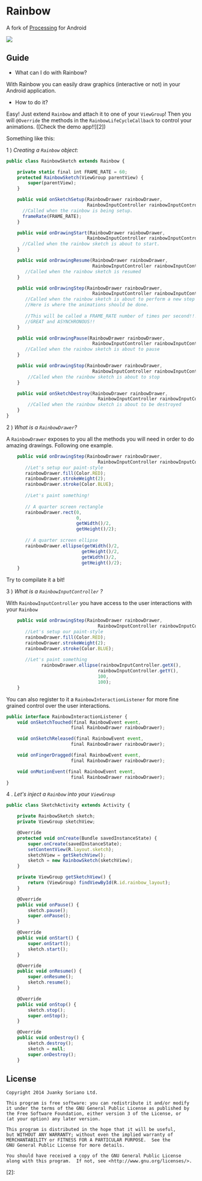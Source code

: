 Rainbow
=======

A fork of [Processing][1] for Android 

![](http://s23.postimg.org/v33qh59mj/rainbow.png)


Guide
------------

* What can I do with Rainbow? 

With Rainbow you can easily draw graphics (interactive or not) in your Android application.

* How to do it?

Easy! Just extend `Rainbow` and attach it to one of your `ViewGroup`! Then you will `@Override` the methods in the `RainbowLifeCycleCallback` to control your animations. ([Check the demo app!!][2])

Something like this:

1 ) _Creating a `Rainbow` object_:

```js
public class RainbowSketch extends Rainbow {

    private static final int FRAME_RATE = 60;
    protected RainbowSketch(ViewGroup parentView) {
        super(parentView);
    }

    public void onSketchSetup(RainbowDrawer rainbowDrawer, 
                              RainbowInputController rainbowInputController) {
      //Called when the rainbow is being setup.
      frameRate(FRAME_RATE);
    }

    public void onDrawingStart(RainbowDrawer rainbowDrawer, 
                              RainbowInputController rainbowInputController) {
      //Called when the rainbow sketch is about to start.
    }

    public void onDrawingResume(RainbowDrawer rainbowDrawer,
                                RainbowInputController rainbowInputController) {
       //Called when the rainbow sketch is resumed
    }

    public void onDrawingStep(RainbowDrawer rainbowDrawer,
                                RainbowInputController rainbowInputController) {
       //Called when the rainbow sketch is about to perform a new step
       //Here is where the animations should be done.
       
       //This will be called a FRAME_RATE number of times per second!!! 
       //GREAT and ASYNCHRONOUS!!
    }

    public void onDrawingPause(RainbowDrawer rainbowDrawer,
                                RainbowInputController rainbowInputController) {
       //Called when the rainbow sketch is about to pause
    }

    public void onDrawingStop(RainbowDrawer rainbowDrawer,
                                RainbowInputController rainbowInputController) {
        //Called when the rainbow sketch is about to stop
    }

    public void onSketchDestroy(RainbowDrawer rainbowDrawer,
                                  RainbowInputController rainbowInputController) {
        //Called when the rainbow sketch is about to be destroyed
    }
}
```

2 ) _What is a `RainbowDrawer`?_ 

A `RainbowDrawer` exposes to you all the methods you will need in order to do amazing drawings. Following one example.

```js
    public void onDrawingStep(RainbowDrawer rainbowDrawer,
                                  RainbowInputController rainbowInputController) {
       //Let's setup our paint-style
       rainbowDrawer.fill(Color.RED);
       rainbowDrawer.strokeWeight(2);
       rainbowDrawer.stroke(Color.BLUE);
       
       //Let's paint something!
       
       // A quarter screen rectangle
       rainbowDrawer.rect(0, 
                          0, 
                          getWidth()/2, 
                          getHeight()/2); 
       
       // A quarter screen ellipse
       rainbowDrawer.ellipse(getWidth()/2, 
                            getHeight()/2, 
                            getWidth()/2, 
                            getHeight()/2);  
    }
```

Try to compilate it a bit! 

3 ) _What is a `RainbowInputController` ?_

With `RainbowInputController` you have access to the user interactions with your `Rainbow`

```js
    public void onDrawingStep(RainbowDrawer rainbowDrawer,
                                  RainbowInputController rainbowInputController) {
       //Let's setup our paint-style
       rainbowDrawer.fill(Color.RED);
       rainbowDrawer.strokeWeight(2);
       rainbowDrawer.stroke(Color.BLUE);
       
       //Let's paint something
             rainbowDrawer.ellipse(rainbowInputController.getX(), 
                                  rainbowInputController.getY(), 
                                  100, 
       	                          100);
    }
```

You can also register to it a `RainbowInteractionListener` for more fine grained control over the user interactions.

```js
public interface RainbowInteractionListener {
    void onSketchTouched(final RainbowEvent event, 
                        final RainbowDrawer rainbowDrawer);

    void onSketchReleased(final RainbowEvent event, 
                        final RainbowDrawer rainbowDrawer);

    void onFingerDragged(final RainbowEvent event, 
                        final RainbowDrawer rainbowDrawer);

    void onMotionEvent(final RainbowEvent event, 
                        final RainbowDrawer rainbowDrawer);
}
```

4 . _Let's inject a `Rainbow` into your `ViewGroup`_

```js
public class SketchActivity extends Activity {

    private RainbowSketch sketch;
    private ViewGroup sketchView;

    @Override
    protected void onCreate(Bundle savedInstanceState) {
        super.onCreate(savedInstanceState);
        setContentView(R.layout.sketch);
        sketchView = getSketchView();
        sketch = new RainbowSketch(sketchView);
    }

    private ViewGroup getSketchView() {
        return (ViewGroup) findViewById(R.id.rainbow_layout);
    }

    @Override
    public void onPause() {
        sketch.pause();
        super.onPause();
    }

    @Override
    public void onStart() {
        super.onStart();
        sketch.start();
    }

    @Override
    public void onResume() {
        super.onResume();
        sketch.resume();
    }

    @Override
    public void onStop() {
        sketch.stop();
        super.onStop();
    }

    @Override
    public void onDestroy() {
        sketch.destroy();
        sketch = null;
        super.onDestroy();
    }
```



License
--------

    Copyright 2014 Juanky Soriano Ltd.

    This program is free software: you can redistribute it and/or modify
    it under the terms of the GNU General Public License as published by
    the Free Software Foundation, either version 3 of the License, or
    (at your option) any later version.

    This program is distributed in the hope that it will be useful,
    but WITHOUT ANY WARRANTY; without even the implied warranty of
    MERCHANTABILITY or FITNESS FOR A PARTICULAR PURPOSE.  See the
    GNU General Public License for more details.

    You should have received a copy of the GNU General Public License
    along with this program.  If not, see <http://www.gnu.org/licenses/>.

[1]:https://github.com/processing
[2]:

